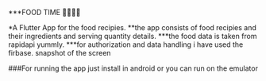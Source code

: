 ***FOOD TIME 🍕🍔🍟🍔

*A  Flutter App for the food recipies.
**the app consists of food recipies and their ingredients and serving quantity details.
***the food data is taken from rapidapi yummly.
***for authorization and data handling  i have used the firbase.
snapshot of the screen

###For running the app just install in android or you can run on the emulator
